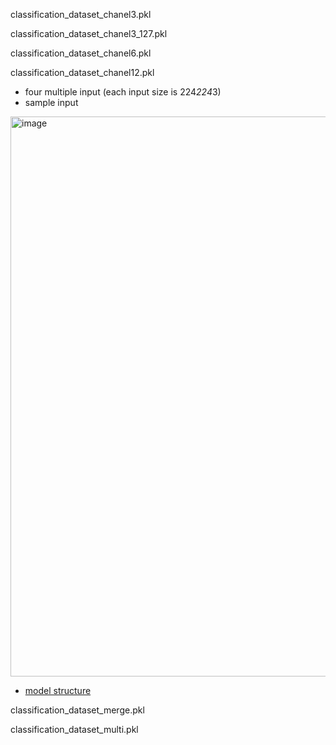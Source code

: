classification_dataset_chanel3.pkl

classification_dataset_chanel3_127.pkl

classification_dataset_chanel6.pkl

classification_dataset_chanel12.pkl
- four multiple input (each input size is 224*224*3)
- sample input
<img width="896" alt="image" src="https://user-images.githubusercontent.com/45505414/202706921-2c8828e2-98aa-4e5d-b18f-64a37b28cb8f.png">

- [model structure](https://github.com/jack155861/papaya_image_classification/blob/main/06_classification_image/classification_dataset_chanel12.png)

classification_dataset_merge.pkl

classification_dataset_multi.pkl
